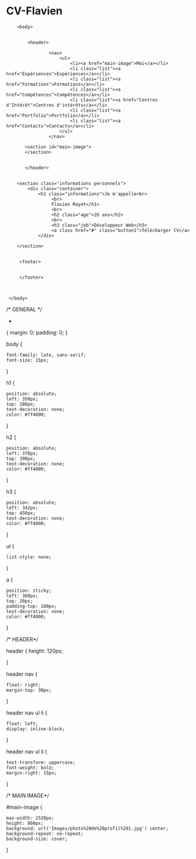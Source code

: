# CV-Flavien


<!DOCTYPE html>

<html>
    <head>
        <link href="styles.css" rel="stylesheet">
        <meta charset="utf-8"/>
        <meta name="viewport" content="width=device-width, initial-scale=1">
        <title>CV de Flavien</title>
    </head>
    
    
    
        <body>
            
           
            <header>
                            
                    <nav>
                        <ul>
                            <li><a href="main-image">Moi</a></li>
                            <li class="list"><a href="Expériences">Expériences</a></li>
                            <li class="list"><a href="Formations">Formations</a></li>
                            <li class="list"><a href="Compétences">Compétences</a></li>
                            <li class="list"><a href="Centres d'Intérêt">Centres d'intérêts</a></li>
                            <li class="list"><a href="Portfolio">Portfolio</a></li>
                            <li class="list"><a href="Contacts">Contacts</a></li>
                        </ul>
                    </nav>
            
           <section id="main-image">
           </section>
                
                
           </header>
            
        
        <section class="informations personnels"> 
            <div class="container">
                <h1 class="informations">Je m'appelle<br>
                     <br>
                     Flavien Mayet</h1>
                     <br>
                     <h2 class="age">26 ans</h2>
                     <br>
                     <h3 class="job">Développeur Web</h3>
                     <a class href="#" class="button1">Télécharger CV</a>
                </div>
                     
        </section>
            
            
         <footer>
            
            
         </footer>
            
    
    
     </body>



    
    
</html>







/* GENERAL */

*
{
    margin: 0;
    padding: 0;
}

body {
    
    font-family: lato, sans-serif;
    font-size: 15px;
    

}


h1 {
   
    position: absolute;
    left: 350px;
    top: 280px;
    text-decoration: none;
    color: #ff4000;

}

h2 {
    
    
    position: absolute;
    left: 376px;
    top: 390px;
    text-decoration: none;
    color: #ff4000;
}

h3 {
    
    position: absolute;
    left: 342px;
    top: 450px;    
    text-decoration: none;
    color: #ff4000;
}


ul {
    
    list-style: none;
}


a {

    position: sticky;
    left: 360px;
    top: 20px;
    padding-top: 100px;
    text-decoration: none;
    color: #ff4000;
}




/* HEADER*/

header {
    height: 120px;

}


header nav {
    
    float: right;
    margin-top: 30px;
}

header nav ul li {
    
    float: left;
    display: inline-block;
}

header nav ul li {
    
    text-transform: uppercase;
    font-weight: bold;
    margin-right: 15px;
   
}




/* MAIN IMAGE*/

#main-image {
    
    max-width: 1520px;
    height: 860px;
    background: url('Images/photo%20de%20profil%201.jpg') center;
    background-repeat: no-repeat;
    background-size: cover;
    
     
}






